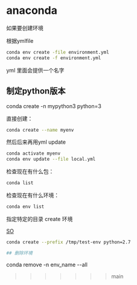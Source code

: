 # anaconda

如果要创建环境


根据ymlfile
```bash
conda env create -file environment.yml
conda env create -f environment.yml

```
yml 里面会提供一个名字


## 制定python版本
conda create -n mypython3 python=3

直接创建：
```bash
conda create --name myenv
```

然后后来再用yml update 
```bash
conda activate myenv
conda env update --file local.yml

```

检查现在有什么包：

``` bash
conda list
```


检查现在有什么环境：
``` bash
conda env list

```



指定特定的目录 create 环境

[SO](https://stackoverflow.com/questions/37926940/how-to-specify-new-environment-location-for-conda-create ":)")

```bash
conda create --prefix /tmp/test-env python=2.7

## 删除环境

```

conda remove -n env_name --all
>>>>>>> main

```

